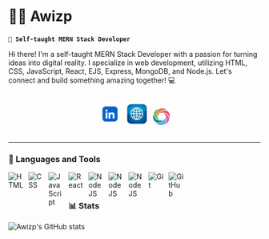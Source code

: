 # 🏄‍♂️ Awizp

**`👋 Self-taught MERN Stack Developer`**

Hi there! I'm a self-taught MERN Stack Developer with a passion for turning ideas into digital reality. I specialize in web development, utilizing HTML, CSS, JavaScript, React, EJS, Express, MongoDB, and Node.js. Let's connect and build something amazing together! 💻

<style>
   .align-proper{
      display: flex;
      align-items: center;
      justify-content: center;
   }
</style>

   <div class="align-proper">
      <p align="left">
         <a href="https://www.linkedin.com/in/awizp/">
            <img alt="LinkedIn" title="Visit my LinkedIn page" src="./assets/linkedin.png" width="50px" /></a> 
         <a href="https://portfolio-awizp.netlify.app/">
            <img alt="portfolio" title="Visit my Portfolio" src="./assets/portfolio.png" width="50px"/></a> 
         <a href="https://www.sololearn.com/en/profile/14130040">
            <img alt="followers" title="Follow me on Sololearn" src="./assets/sololearn.png" width="40px" /></a>
      </p>
   </div>

---

### 🧰 Languages and Tools

<img align="left" alt="HTML" width="30px" style="padding-right:10px;" src="https://cdn.jsdelivr.net/gh/devicons/devicon/icons/html5/html5-plain.svg" />
<img align="left" alt="CSS" width="30px" style="padding-right:10px;" src="https://cdn.jsdelivr.net/gh/devicons/devicon/icons/css3/css3-plain.svg" />
<img align="left" alt="JavaScript" width="30px" style="padding-right:10px;" src="https://cdn.jsdelivr.net/gh/devicons/devicon/icons/javascript/javascript-plain.svg" />
<img align="left" alt="React" width="30px" style="padding-right:10px;" src="https://cdn.jsdelivr.net/gh/devicons/devicon/icons/react/react-original.svg" />
<img align="left" alt="NodeJS" width="30px" style="padding-right:10px;" src="https://cdn.jsdelivr.net/gh/devicons/devicon/icons/nodejs/nodejs-original.svg" />
<img align="left" alt="NodeJS" width="30px" style="padding-right:10px;" src="https://cdn.jsdelivr.net/gh/devicons/devicon/icons/express/express-original.svg" />
<img align="left" alt="NodeJS" width="30px" style="padding-right:10px;" src="https://cdn.jsdelivr.net/gh/devicons/devicon/icons/mongodb/mongodb-original.svg" />
<img align="left" alt="Git" width="30px" style="padding-right:10px;" src="https://cdn.jsdelivr.net/gh/devicons/devicon/icons/git/git-original.svg" />
<img align="left" alt="GitHub" width="30px" style="padding-right:10px;" src="https://cdn.jsdelivr.net/gh/devicons/devicon/icons/github/github-original.svg" />
<br />

#

### 📊 Stats

![Awizp's GitHub stats](https://github-readme-stats.vercel.app/api?username=Awizp&show_icons=true&theme=gruvbox)

#
